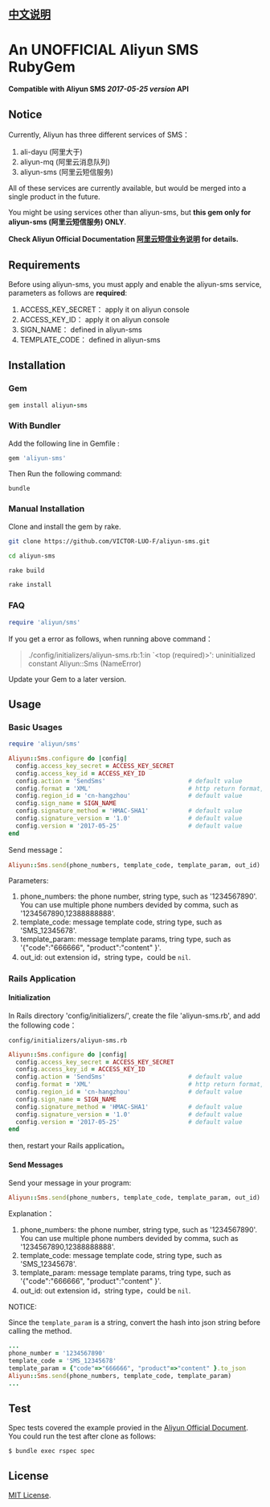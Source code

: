 ## [中文说明](./README.zh-CN.md)

# An **UNOFFICIAL** Aliyun SMS RubyGem

**Compatible with Aliyun SMS *2017-05-25 version* API**

## Notice

Currently, Aliyun has three different services of SMS：

1. ali-dayu (阿里大于)
2. aliyun-mq (阿里云消息队列)
3. aliyun-sms (阿里云短信服务)

All of these services are currently available, but would be merged into a single product in the future.

You might be using services other than aliyun-sms, but **this gem only for aliyun-sms (阿里云短信服务) ONLY**.

**Check Aliyun Official Documentation [阿里云短信业务说明](https://help.aliyun.com/document_detail/63097.html?spm=a2c4g.11186623.6.542.6fZlRU) for details.**

## Requirements

Before using aliyun-sms, you must apply and enable the aliyun-sms service, parameters as follows are **required**:

1. ACCESS\_KEY\_SECRET：   apply it on aliyun console
2. ACCESS\_KEY\_ID：       apply it on aliyun console
3. SIGN\_NAME：            defined in aliyun-sms
4. TEMPLATE\_CODE：        defined in aliyun-sms

## Installation

### Gem

```ruby
gem install aliyun-sms
```

### With Bundler

Add the following line in Gemfile :

```ruby
gem 'aliyun-sms'
```

Then Run the following command:

```ruby
bundle
```

### Manual Installation

Clone and install the gem by rake.

```bash
git clone https://github.com/VICTOR-LUO-F/aliyun-sms.git

cd aliyun-sms

rake build

rake install
```

### FAQ

```ruby
require 'aliyun/sms'
```

If you get a error as follows, when running above command：

> ./config/initializers/aliyun-sms.rb:1:in `<top (required)>': uninitialized constant Aliyun::Sms (NameError)

Update your Gem to a later version.

## Usage

### Basic Usages

```ruby
require 'aliyun/sms'

Aliyun::Sms.configure do |config|
  config.access_key_secret = ACCESS_KEY_SECRET    
  config.access_key_id = ACCESS_KEY_ID            
  config.action = 'SendSms'                       # default value
  config.format = 'XML'                           # http return format, value is 'JSON' or 'XML'
  config.region_id = 'cn-hangzhou'                # default value      
  config.sign_name = SIGN_NAME                  
  config.signature_method = 'HMAC-SHA1'           # default value
  config.signature_version = '1.0'                # default value
  config.version = '2017-05-25'                   # default value
end
```

Send message：

```ruby
Aliyun::Sms.send(phone_numbers, template_code, template_param, out_id)
```

Parameters:

1. phone_numbers: the phone number, string type, such as '1234567890'. You can use multiple phone numbers devided by comma, such as '1234567890,12388888888'.
2. template_code: message template code, string type, such as 'SMS_12345678'.
3. template_param: message template params, tring type, such as '{"code":"666666", "product":"content" }'.
4. out_id: out extension id，string type，could be `nil`.


### Rails Application

#### Initialization

In Rails directory 'config/initializers/', create the file 'aliyun-sms.rb', and add the following code：           


`config/initializers/aliyun-sms.rb`

```ruby
Aliyun::Sms.configure do |config|
  config.access_key_secret = ACCESS_KEY_SECRET    
  config.access_key_id = ACCESS_KEY_ID            
  config.action = 'SendSms'                       # default value
  config.format = 'XML'                           # http return format, value is 'JSON' or 'XML'
  config.region_id = 'cn-hangzhou'                # default value      
  config.sign_name = SIGN_NAME                    
  config.signature_method = 'HMAC-SHA1'           # default value
  config.signature_version = '1.0'                # default value
  config.version = '2017-05-25'                   # default value
end
```
then, restart your Rails application。

#### Send Messages

Send your message in your program:

```ruby
Aliyun::Sms.send(phone_numbers, template_code, template_param, out_id)
```    

Explanation：

1. phone_numbers: the phone number, string type, such as '1234567890'. You can use multiple phone numbers devided by comma, such as '1234567890,12388888888'.
2. template_code: message template code, string type, such as 'SMS_12345678'.
3. template_param: message template params, tring type, such as '{"code":"666666", "product":"content" }'.
4. out_id: out extension id，string type，could be `nil`.

NOTICE:

Since the `template_param` is a string, convert the hash into json string before calling the method.

```ruby
...
phone_number = '1234567890'
template_code = 'SMS_12345678'
template_param = {"code"=>"666666", "product"=>"content" }.to_json
Aliyun::Sms.send(phone_numbers, template_code, template_param)
...
```    

## Test

Spec tests covered the example provied in the [Aliyun Official Document](https://help.aliyun.com/document_detail/56189.html?spm=a2c4g.11186623.6.580.o8Fm0S). You could run the test after clone as follows:

    $ bundle exec rspec spec


## License

[MIT License](http://opensource.org/licenses/MIT).
